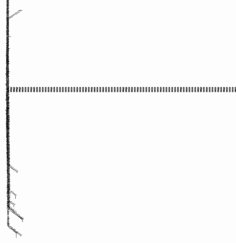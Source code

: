 
.

.

.̸̳̱̜͎̅̋̽̑͟͠

̯͈̘̥͈͕͍̓̀̋̂̈́͞.̡̢̳̜͍̥̳̐̎͊̽͒̂̂́͟

̵̧̛̙̱̖̹̹̦̈́̽́͛̑͢.̸̷̴̵̵̵̶̵̷̷̶̴̵̸̷̸̢̧̢̢̧̨̢̡̨̢̡̛̛̳͙̮̟̲̙̪̝̗͓̭̲̮̮̦̰̱̯̲̩̘̲̣͖̹̹̘͔̠̠̳̗̬͇͙̰̪̠͚͕̪̞͔̥̺̼͇͇̖̠͈̝̣̺̟͈̭̥̞̖̥͈̗̟̗̞͉͔̩͓͓͚̦͔̬̳̜̻̪̻͎̯̳̥͇͈͈͖̳̱͈͙͍͓̱͇͍̠̝͓̹͓̣͓̞͖͖̘͚̟̲͈͕̳̞͉̪̪̻̞̼͔̗̟̼̻̳̫̺͉̳̭̫͙̭͇͍̲̝͎͕͙̭͛͂̏̊̓̓̒̽̀͂̃̊͆͑̓́̂̿̀͒̏̈́̆̃̀̆̌̊̎̒̀̉̂̎̅͊͒̃̏̀̓̍̑̏̀͒͗̈́̇͛̍̌́̂́̿̋͛̂̔̈́̀̈́̽̏̇͌̊̌̓̊̋̋̽̓̓͛̔̀̈́̈́̓̎͋̾͋̉̾̄͆̒̿̋̈́͐͂́̐̆͋̈́͒͋̍̓̈͋͗̊͛̾̾͆͋͆́̐̊̇̍̒̀̽̀͆̒͊̄͊̈͊̑̃̕̕̕̕̚͘̕̚̕̕̕͘̕͘͘̚̚͢͢͟͟͢͟͢͜͟͜͜͟͡͠͝͝͠͡͝͞͞͠͞͝͝͠͡͝͞͡͞ͅͅͅ

̶̶̷̵̶̸̴̷̷̷̶̸̷̢̧̢̨̢̢̧̡̢̧̢̨̧̧̡̨̡̛̛̛̛̛̥̭̺̰͔̣̲͔͔͔̳͍̳̳̦̩͎̯̥̟͓͕̥͉̳̘̖̻̪͈̤͎̰͇̖̮͍̤͓̠̬̦̤͖̘̩̱̰̲͉͍̰̝̥̬͖̲̟̗͎̤͖̪̬̤̲͔̻̮̪̻̳̭͚͙̦͈͖̣̫̗̜͚̝̗̮̹̳͔̤̮̩̘̗͙͙̜̜̰̫͇̳̯̹̠̺̻͇͖͔͙̲̦͓̮͈͖̪͈͇̱͙͇̙͉̖̗̫̳̼̙͍̹͓̤͇̳̖͓̲̫̳͇̲̙̑̅͌̿͂̾̉̅̆̾̔̽̑̂̊̅͋̌͛̈́̂͛̒͗͆̾͒͆̑͋̓̑͆͒̈́͑̅̂͆̈́̈́̐̉̏͊̎̈́͗̈́̑̈́̄̈́͌͐͂͒̊̊̇͊̿̃͐̐͋̔̈́̉̀̓̄̓̀̅͗̐͐̃͂̀̎̈́́́͗̌̇̾̋̌͌̆̉̔̄́͌́́͌̓̄̋̆̌̿̋͛̀̿̒͐͛̔̆́̉͌̎͊͌̀̎͆́̈̈͒̄̐̍͂̊̾̂̀̾̚͘̚̕̚̚̚̕̚͘͜͜͟͢͜͟͢͞͞͠͡͞͞͞͡͞͠͞͞͡͝͞ͅͅͅͅͅ.̶̸̸̷̴̷̵̸̸̸̴̢̡̧̨̡̢̡̢̛̛̛̛̛̛̛̦̜̘̖̜̙̼̗͓̭̩̱̠̜̫͚̫͍͕͉̻̙̰̯͇̫̼̮̦̜̠̹͕̜̱̻̼̳̪̱̝̻̘̟̺̟̭͍͖͍̤̙̦̩͉̹̜̘̖̰̣̗̜͍̮̮̙͇̺̘̠̙͈͚͔̖̣̲̺̞̣͉̲̹̪̤̞̜̞̜̪̩̰̞͎͓͕͙̼̪̣̩͎̗̱̱̫̩̰̣̰̦̣̩̬̞̻͍͑͆̅̑͗͋̓̌̓̊̄͌̃̋̋̂͒́̀̑́͊̓̂̓͂̌̎̅͑͆̍̓̌͗͒̋̋͛̌̎̄̈́̽́̀̊̀̽͌͆͆̔͌͌͆͛̊̂̇̎̌̽̃̽́̉̒̓̑̃̐̐́̍̀̽͒̆́̓̈́̋̆̈́͂̍̑̔̄͐̑̉̂̉̚̚͘̚̕̚͘̕͘͘̕͘͘̕͢͢͟͟͟͟͡͡͝͠͞͡͡͝͞͝͠͠͞͞ͅͅͅͅ

̸̸̵̶̸̶̶̸̧̧̧̧̡̛̛̼͓͇̬͖̪̝̫̻̺̹͙̼̰̥̖͍̲̱̳̮͚̖͇͚̳̹̠̳̞̤̰̼͙͇̞͔͙̠̘̘͚̝̻̠̩̳̯̟͚͕̜̥̳̼͙͔͚̗͖͚͓̟͓̹̺̻͕̞͚̞̠̹̩̞͎̣͎̔̈̓̑̇̀̃̃̉͒̔̀͂̏̓́̋͋́͋̈́͋̓͆̿͗͐̔͐͛́͒͋̑̈̊̍̀̇̀̍̈́̂̋̌͆̀͐͗̀̆͐̉̀́̊̐̽̀͂̿̈́̉̀̈́̒̽̋̊̂̄͂́͑̿̕̚̕͘͢͢͜͜͜͢͢͟͞͠͝͞͠͝ͅ☠̵̸̵̸̷̴̸̸̸̸̴̷̸̵̷̴̴̴̸̶̷̷̴̴̶̶̵̶̸̵̴̴̶̶̵̶̶̴̷̵̶̴̷̷̵̵̸̶̷̵̶̵̷̴̴̵̶̵̴̵̸̷̴̸̸̵̴̷̵̴̸̶̵̴̴̴̶̶̶̷̶̶̴̶̴̵̴̸̸̵̶̷̴̶̴̶̷̷̴̸̷̷̵̴̷̶̴̴̷̶̸̸̵̴̸̷̵̷̵̶̴̷̷̷̵̵̴̷̷̷̷̶̷̶̷̸̵̴̶̸̵̵̢̡̡̡̨̡̡̧̡̢̧̨̡̨̡̨̧̢̢̢̧̡̢̢̢̨̨̧̨̧̡̧̢̢̨̧̡̧̧̨̡̨̡̡̢̧̧̧̡̢̢̡̨̨̧̡̨̡̡̨̨̧̡̢̨̨̡̧̨̡̢̧̢̧̡̢̧̡̧̧̢̢̧̡̡̢̡̢̡̢̧̧̧̢̨̢̡̧̨̢̧̨̢̨̡̨̧̨̧̡̡̡̧̧̧̨̡̨̧̧̨̧̧̨̢̢̢̢̨̨̨̨̧̨̡̢̡̢̨̧̨̢̡̡̢̨̨̧̢̨̨̨̡̢̨̢̧̧̡̢̧̧̨̢̡̡̢̢̧̢̨̨̢̢̡̡̢̧̨̢̡̨̢̡̨̧̡̢̢̨̢̢̛̛̛̛̛̛̛̛̛̛̛̛̛̛̛̛̛̛̛̛̛̛̛̛̛̛̛̛̛̛̛̛̛̛̛̛̛̛̛̛̛̛̛͉̣̟̫̦̱̪͈̻̤͎̦̝̱̗̮̞̖̻̼͙̥̬͕̜̫̣̜̟͓̺̭͎̖͕̪̪̠̺͇̼̗͎̘͉̮͉̯͕̰͓͇̫̜͇͕̝͎̭͇͎͇̭̹͉̭͈͚͈͓͕̳̳̻̫̘̟̪̥̲̳̖̯̯̼̦̺̘̩̘̠̲͈͓̤̣̹̦̣͍̭̲̗̹̟̣̼̻̜̯̯̯͔̫̝͇̦̹̼͎̪͔̰̙̩̹̙͖͚͉̯͈̱̰̬̥̝͖̻̦͚͔̬̲̭̣̠̫̭̜͎̱̟͇͈̺̝̝̰̭̻̭̺̠̗͕͚̹̲͇͖̹̫̠̭̹̘̗͖͉̲͚̩̦̩͓̖͕̟̹͓̠̝͍͕̪͈̜̼̺͍̟̮̰̮̼͈͖̜̱̗̠̫̻͓͓͕̳̤͇̗̖̯̣̤͓̼̺͇̺͓̫̞̠̳̠͓͖̺̲̻̩̼̺͉̲̗̫͎̖̠͎̰͚̮̻͖̤̘͓̟̝̖̲͙͓͙͈̪͕̦̱͓̙͓̙͈̱̝̩͚̭̘̲̦̦̝̯̦̪͔͚̟̩̖̞̮͕̲͍̩͖̖̗͓̭̘͉̻̜͈̺̫̞͈̥͉̰̝͉̫̬̳̗̬̪̖͓̞̺̙̠̺͈̼̗̘̜̳̣̦̪̻̣̟̟̱̮̝̦̼̘̱̹̦̙͔̖̼̠̹̱͇̖͙͖̝̪͔̪̮̳̣͔͍̩̫̣̳̩͔͔̪̤̱̩̹̺͎̺̤̗̟͕͖̼̮̪͍̘̬̭̲̹̦̖̖͎̗̪͉̰͙͖̲̩̣̲̖̤̠̤̠̪̺̳̥͉̙̣̗̥̳̜̻͇̝̱͉̣̬͇̟̟̙̲͙̫̙̭͖̤͈̱̮͍͇͖̪̰͉͍͙̫̣̙̠̲̪̪̤̝̯̣͙̞͍͍͍̝̠̯͕̩̺̘̘̩͕͕̦͚̰͓͉̗͚̠͖̞̗̺̳̦̳̪͚͓̤̤̺̹̬̗̹̠͎̖͇̘̠̭̝͖͈̬̜͎̼̬͔̗̼̖͉̯͎͚̝͈͇̬̻̬̹̦̥͓̞̗̖͙̞͚̠̗̠̞͉̦̤̳͇̠̘͔̪͔̥̫͖̟̙͚̗̝̥͚̗͈̫̤̘͙͕͎̠̞͚̬͓̲̲̝͓͍͉̘͇̩͎̝̜̖̠̗͉̣͈͉̮͓͎̱̦͕̫̬͓̤͔̜̟͙̮͉̪͎͕̞̻̖̠̩̰͙̙̪̹̗͓̬̤͙̮̠͍̳͖̻͍̲̟͕̙͖̼̟̣̩͇̟͕̹̜̟͉͓̹͚̙̪̤̰͕̫̱͓͓͚̪͚͇̦͕̣͉̺̭̻̳͈͔͔̼̠͓̪̺̞͍͔̮̠͕̜͖̜̪̙̟̭̼̻͓̮̝̞̗̼̲̜̱̦̳̥͙̟͓͎̗̣̞̭̺̦͚͖̮̠̞̘͚̱͚̘̠̻͕̦̠̹͖͖̳̺̳̞̻͖̰̭̰̮̝͈̘͖̼̝̭̜̫̘̳̙͚̬͚͓̩̼̤͚̖͔͇͇̩̮̙͓̻̩̣̜͉̗̥̯͓̗̪̰̮̝͙̹̞̞̣̫̩̯̯̤̱͚̣͚͉̣̖̱̱͎̪̳͎̥̟̠̗̺̼̣̠̟̬̹̤̬͙̩̪͍̱̳͍̫͙̜͈̫̱̟̟̩̳̩͔̙̼͖̖̟̬̱̯̠͎̹̘̻̯͔̞̗͉̲͖̪͚̭͎͇̙̯̟̪̲̙̝͔͉̝̜̫͚̲͓͓̱͔͔̮̠̥͚͓͕̟͕̜̖̖͔̮͙̪͙̭̬̱̯͇̤͈͇̦̣͚̤̜͈̥̰̪̮͓͖̬̥͙̭̦͎͔̯̜͖̭͕̠̳͚̠̟̫͙̲̞̮̜̘̰̯͖͚̠̳̗͎̠͉̞̯̪̜͕̘͍̲͙̤̖̦̘̫̯͓̠͍̺͖͙̟̥̫̤͎̱͉͔͖͓̙̙͕̱̼̣̟̫̼͚͚͔̭̜̗̻͚̙͈͓̣̰̯̝̬̪͉̙͍͓̟͎͈͈͈̘̻̼̟̱̬̩̼̳̪͇̯͙̜͓̣̹̱̜̤̮̙̘̖̠̪̘̦̘͔̖͎̗̹͉͖͚̘̺̻̣̲͓̹̤̼̯͕͎͓̲̰͙͙̗̰̻͕͖̹̦͍̹͉̩̬̲̠̲̞͎̦͙̠͍͔̳̗͍̞̰̗͍̥̩͎͎͍̙͎̖̯̤̼̭͕͇̺̲̩̯̲͎̹̱̮̥̠̞͚̥͔͍̲̯̳̳͓̭̜̗̩͚̳͙̹͙͓̻͚̤̦̬̳̭̘̹̗̻̪̗̣̲̳͍̞͙̜̦̜̘̱̤̥̰͇̼͔̪̜͈͈̩̹̦͔̮̪͉̫̺͓̥̠͚̮̳͍͎̰͇̩̘̮̣̪̪̼̞̯͓̘͓̻̝̱̤͔̗͈͔̞̠̮̪̘̟̠͖̘̩̗̭̱̣̗͖̘͓͖̟̝̞̮̪̱͈̻͎̳̼̮̳͕͈̲͙̖̭͚̙̘̬͎͚̭͍͇͕̥͎̠͚̮̯͇̪̼̟̼͈̬͔̩̬͉̤̲͍̜͉̰̹͕̯̲͚̘͈͍̰̫̩̠̫͈͍̫̟͖̯̣̙̖͔̯͕̳̘̗̜͈̯̤̗̺͔̠̫̻̱͕̫̳͎͉̺̬̺̰͕͓̮̞͚̺̻̦͇̖̮͖͉̘̻͚̞̖̹̖̲̫̝̯̯͓̱̩̖͙͈̙̯̱͚̬̫̝̭͈̟͈͉̼͖̜̠̙̘̫͚͓̯̯̘̹͚̖̩̠̼̰͓͈̣͓͍͖͎̝͈̟̟̟͖̹͇͙͉̟̗̹̯̩̰͖̝͍̤͉̗͕̗͙͇̰̗͙̻̪̞͖͉͖̬̹͙͍̹̩͓̤̹͈͔͉̼̦̦̳͇̰̰̬̙͙͇̲̬̤͎͓̯̜̥̺̰͎̗̟̹͕̘̞͇̼̟͙̲̗̘̤̱̭͇̜̮̤̣̣̣̙̩̪͓̲̞̥͖̣͚͓̖̦̩̤̲̗̭̻͉̗͚̫̦̘̗̱̬̼̯̗͎̱͍̘̰͔̩̘̭̭͍͕͕̰̗͚̖͈̞̞̫̹̹͖̘̙̰̱̬̙͕̙͙̹͔̺͈͕̼͚̗͉̙͍̩̝̱̜͙̥̻̫̼̻͕̗̝̳̝̯͔̙͔͎̰͖͚̺̱̫̜͓̺̤̟͚̮̜̥̼̮̳̟͈̱̞̻̬̦͈̪̖͖͍͈̙̬̼̭͉̻̞͚̱̟̭̯̙̖̖͉͉͓̯̱͎̩̮͍͖̞͔̱͈̦̩̫̗̘̞̲̘̹̘͓͖͚̯̤̤̭̮̞̹͈̩̰̱̖̹̞̣̙͍̘̩̯̘̘͕͙͇̹̬̙̩̩̭͚̱͓̰̳̭͍̤̬̖̉̓̈́̅̉́̿̍̔͌̿̄̌̈́̈̽͗̃͑̓̏̀͋̇̌̐̈̀̀̋̃̅̒̒̈́͛́̓̀͂̄̔̀̂̐̃͂̀̋̐̎͗̆̾̌͊̃̑̎̃͐͑́̇̑͑̄̀̉̐̽̐͐̂̿̓͗̊̀͂̀̏̂́̂̒̄̐̑̀́̌̀̀͂̉͑̌̾̒̍̄̇͒̌̐͆͗̋̓̇̈́̂̃͋̌͆̔͐̂́̋́̓̀̌͒̀̀̉͛̈́̀͌̋̈͗̌̀̿̓̿̋̋̒̀̇̈́̈́͑̃͋̂̆̉̑̿́̓̑͌͐̔͌̈̾̓̎̑̓̿͛̑̉̽̃́͋̾͂̋̒̽̅́́̏́̓̑̑̒͊͒͌̏̑͛́͗̋͗̎̓̓̽̂̓̆̈͂͛́̓̂̒̀̓̾͆̑̌͒́̌͑͌̾̓̊͒̍̅̋̌̋̆͑̐̈̅́̈̽̔̆̊̍̇̌̀̎̓́̅̈́͐̄͊́̿̑̃͊̏̓̎̓̓̎̍̔̓̃̓̆̂́̉̎̇̑̋̆̍̾́͛̈͑̓͆͂͑̀͒͑͆̿̈̿̆͊̏̃͑̑͂̈́͂͂͗̿͋̽̊́͛̉̎̋̀̏̽̄͛̈́͛͛̌̆̀̅̓͋̽̏̔̑̽̃̈́̀̊̀̍̒̃̾͑͊͌̿͊̄̔̇͊̑͋̔̍̌͒̎̂̅̂̇̎̑͆̀͛̉̐̀̆͒̎̓̅̈́̓͛̄̉͛̈̑̃͒̈́̓̅̍́͂͋͋̑͑͗̑̒̈̊̒̄͑̀̽̽̈̔̍̀̆́͑̎̍̓̎́̃̇́̿̅̽̍͆͛͗͊̉͋̍̓̉̎̍̋͆̽̅̃̿̀̋͑͛̃̌͂̏̆͌̌́͂̓̔̈́̄̀̑͋͑̈́̇̀̓̂̋͊̎̽͛̐̽̅̊͋̉̑͒̋͐͐̉̑̽̆͗͌̃͛̌̒́̒͒̎͒̾̉̔̂͒̈̀͂͗̆̎̀̂͊̍̄͂̈͑̀̽͂͒̒͒̏̓̇̏̓̿̇̀͑͗̍̉̌̓̄͂͊̓̉͗̒̊̅͗̌̎̽̽̔͋̉̎̇̊̀̂͐͆͗̽̒̑̍́̌͛́͌͛̉̆̍͆́̇͗͆́́͂͗̈̍̂̓̈́͌̆̀̀̎͐͐͛̏̍͂̒̊̈͂̔͌͒͂͆̀̃͑̇̓͒̔͑́̀͂̈́̅͛̋̓̋̎̽̒̔̈́͊̾͋̏͆́̈́͋̍͐͗̐́̉̃̆͑͛̈̌͊̌͋͆̂̑̀̐́̿̊̑̎̐̀̈́̀͑̋̀̎̓̓̾̽͒̈̽̓̓̆̎̌̉̓̀͊̈̔̀́͊̐͒̅͑̅́̄̌̓̍̃̒͑̃͐̂́̽̔̂̉̄͌̔̄͌͑̈́́̓͗͑̆͆̉̂̿͋̄̓͛̃̓̈́͌͆̔͑͒́̓̀̉̂̄̿̆͐͛̈̌͒͗̏̅̅̉̑̔̂̓͊͛͛̾̈́͑̀̃̂͗̓̐̿͋̍̑̀̊̏̂̅͗͌̄́͑̀̎͗̔̅̂̑͗͐͗̐̇͂̈́̎̿̾́̾̍̄͒̄̐͒̓͑̍͋̑̔͋̎̏̃̒̓̈́̈͛̊͊̐̑̌͒͂̒̿͒̑̓̾̂̈́̊̑̽̅̂́̈́̆̀͆͒̅̇̀̑̾̿́̓̏̾͆͒͗̀̊̔͒̍̅̽́͛̍͒̒̂͋̈͂̾͂̎͛́͒̍̎̎͗̋͆̀̉̈́͂̿͌̀̑̅͐͑̊̋̀͆̔̈̇͗̀̍̀̂̊̒́̉͒̒̃̂͌̇͒͌͒̽̆̊́̀͋̎̓̿͌̎͑̌̂̀́͗̈̅̇̒̏͊̄͂̔́̌̍̐͆͌̓͌̂̆̅͆̂̽̀̽͊̒̂̅͊̾̑̉͛̆̋̐̆͋͗́̐̊͊̈́̅́͗͗̇̈͐̈̈́̈́̂̈̃́͛̄͑̇̈̍̀̃͐͊͒̋̀͋̓͌̐̀̽̿̿͋̓̾̔̏̎̽̎̅̈́̇̍̂͆̎͌͐̌̀̊̇̓̋͗̈͑̋́͗͊̾́̀͆̋̾̾͛̇̉̆̀̑̎̾̃͐̊̓̌̂͐̊͋̅̂̎̔̄̌̆͊̔̆̌̽̿̾̋̉̏̐͗̈͌͊̿͆̂̋͒̉͌̿̑̂͛̈̐̐̐́͐͌̂̽͊̒̏̒̋̈́͆̉̉̑͑̋̒͋̒̌͒̈̂̃͐͌͌̉͆̅̅̌̈̍̌͂͐̀͌͒̍̔̃̇̉̌̈́̅́͂̈̐͋͌́́̂͗̏͒͐̋͒̓͗͌͌͆͋͊͌́̀̀̉͒̍̒͂̾̽̎̓̒̆̄͂̋͑̒̉͒͑̂͋̐̐̀̀͛̒̿̾͒̀́̓̏́͂̇͛̓̈͋̏͛̽̆̌̓͂̌͗̒͆̓̂̍͌̉̍̌̉̍̏̈̏̋̍͊̎̇͋͊̎̎̎̿̈́̿͊̓̌̒̆͒́͗̏̓̈́͊͆̀̅͑̈́͊̑̾͛̋̀̋͋̓͆͛̉́̄̄͋̀̌̓͆̀̈̀̆̀̊̅̊̑͋̎͒̌̄͗͂̇͋́̏̿̐͗̂̓̄̅͑̏̌̀͌̆̅̀̐̀̓̑̽̀̇͛̑̿͊̈͛͛̋̓̑̀́̎͋̂͋̐̓̓̅͛̀̽̋̎̉̐́́̇̍̽̄͌͐̇́̔͊́̒̾͌̇͌͋̓̐̿̄̽̓̾̆̒͐̆͗̎͑͐̂̃̾̈́́̑̓̏̓̅̄̾̀͌͌́̐̈́̿̇̈́̑̔͆͑̃̋̀͒͛͂̑̓̔̒͗̈̀̔̾̔̉̓̓̀̏̔̾̆͂͂̓͗̾̃̽͑̿͛̍̑̌̈́͒̈͐͋͛̉̇̄̓̀̑̾̃̈̃̇̓͛̐̈́̍̋̽̈̏̿̓͌̆̅͒̏̀̾̆̽̌̊̽͌̎̈̊̑͗̒̏́̊̇̒̈͂̿͐̐̇͊̽̈̈̍̾͛͑́̈́̏͊̀̓́̍͛̌̑̑̓͆̒͑͊̑̎̂͌̊͑͋̍͛́̅̎̉̇͐̀̃̓̐̔͛̆͒̆̈́͗̔̽͆͐̒͒̃̈͆̍̈́̍̂̑͌͑̀̐̈́̓́̀̅͑͛̄̓̌̾̔̋̂́͌̔̒̈̆̄̿͒͊̀͊́̂̊̈̂͗̏͆̏͑͊̆̃̑̽̒̇̔̈́̾̒̓̐̉̿̓̌̆͐̒̏̾̌͗͒̑̊͂̅̏́́͗̔̅̓͊̂̏̇̃̉̈́̏͗̓̍̍̍̔͊̑̋͂͛͐̒̓͛̊̀̂̽͆̇̈́͑̈́̓̀́̾̀̚͘̚̚̚͘̚̕͘͘̕̚͘̕̚̕͘͘̕͘̕͘͘̕̚̚̕̚̕̕̕̚̕͘̕͘͘̕͘͘͘̚̚̚̚̕̕͘͘̕̚̚̚͘̕̚̚̚̕͘̕͘̚͘͘̕̕͘̕͘͘̕̚̚̕̕̚̚̕͘̚͘̕̕̚͘͘̚̕̚͘̕͘͘͘͘̕̚͘͘̕̚̚͘̚̕͘̚͘͘̚̕̕͘̚͘̕̚̕̚͘̕̚͘͘̚͘͘̕̚̚̚̚̕̕͘̕̕͘̚̕̚̕͘̕̕̚̕̕͜͜͢͢͢͜͜͜͜͟͟͜͢͢͜͜͢͜͢͢͟͟͟͜͟͢͜͟͟͢͟͟͜͟͟͟͟͟͢͜͜͟͢͢͜͜͜͟͟͟͢͟͜͜͟͟͢͟͜͢͢͜͜͟͜͟͢͢͟͟͟͜͜͜͜͢͜͟͜͟͜͢͟͟͜͜͜͟͢͢͜͜͜͟͢͟͟͢͢͟͜͟͟͢͜͟͢͢͢͢͢͢͢͜͜͢͜͢͟͟͢͜͟͟͜͟͜͜͢͢͜͟͢͜͢͜͢͜͜͟͟͞͝͠͞͠͞͞͠͠͠͠͠͠͞͡͡͞͡͠͠͠͞͡͝͞͝͞͠͞͝͞͡͞͡͝͞͝͡͝͞͡͝͝͠͝͝͡͠͝͞͞͞͞͠͠͠͝͞͡͝͝͡͝͠͞͞͠͡͠͠͠͞͠͠͠͞͝͠͞͞͞͝͞͝͞͠͡͡͞͡͞͝͡͠͞͝͡͡͠͡͠͞͞͞͠͠͝͝͞͡͠͡͝͠͝͝͞͠͠͡͝͠͝͝͝͠͝͝͠͡͠͡͝͝͡͝͞͞͝͞͡͠͝͞͞͡͝͞͝͞͞͝͠͡͝͡͝͡͝͞͞͡͞͝͝͝͝͞͞͝͞͞͝͞͠͡͡͠͠ͅͅͅͅͅͅͅͅͅͅͅͅͅͅͅͅͅͅͅͅͅͅͅͅͅͅͅͅͅͅͅͅͅͅͅͅͅͅͅͅͅ

̸̷̵̶̶̶̢̧̢̨̡̧̨̧̛̛̛̳̟̠̺̼̩͓͎͔̞̰̲̣͇͙͇̣̳̫̳͎̠̘̦͔̦̜̖̬̩͚̪͖̗͈̝̳̫̙̮̭͚͍̳̣̭͈̭͉͔̼͇̝͙̳̜̲̩͙̣̟͔͙͉̰͚̬͈̬͕̙̮̫̖̦͉̭̝̗͎͔̘̭̗̖̲̲̙̫̤̤̜̣͙̤͎̟͉̜͔͉̜̥̫̲̍͒̅̃̅́̍̽̀̓́́̉̂̂̍̍̏̊͆̂̎̓̎͋̍̔̅͐̍̔̉̿͊͌͊̓͛́̂͒͆̏̔́͒̀̀̇̀́̔͛͐̀͋̒̆̌͂͊́̈̽̇͗͑͊̑̋͂̑̑͒̀̈̾̈͒͋͒̽͗̑̓̅̇̈̐̈́̀̌̓͛̀̍̔̎͒̐̕͘̕͘̕̕̕͜͜͟͢͟͢͠͠͠͞͠͡͝͞͝.̴̵̴̸̸̷̷̵̴̨̧̡̨̨̨̨̨̧̛̛̛̛̟̰̰̪̪̖̪͉̙͍̙̜̗̯̺̻̺̗̱̻͇̜͈͖̞̬̖̳͍͎̙̣̦̦̱̘̱͕͔͈̮͇͎̠͎̥̻̫̗̤̙̪̪̯̣̪͙̳̫͈̱͓̘͍̭̤͓̦̫̘̦̝̻̫͔̘̟͍̞̮̮̞͙̺̦̝̪̫͔͎̞̭̗̠̺͚̣̞͚͖͓̪̱͖͖͍͈̓̅̔́̈́̒̏͑̍́͂̋̽͆̂̅̈́̓̏̐̾̋̽̈́̈̀̀̈̄̏͆̀̿͊͆̿͌̓̈̅̓͌͆̾͐̆̆͗̓̇͛̂̔͛̒͆̏͑̄͛̆̀̈͂̅̎̉͊̆̎̏̔̈́͐̉̈̈̑̇̀̇͋́̅̈́͐̽̄́̄͐̔̄̓͗̀̒̈̉̀́̽̚͘̚̕͘̕̕͜͢͟͟͜͟͟͟͟͟͟͜͜͝͠͡͝͞͠͞͠͠͡͠͞͞͝͠͞ͅ

̴̶̴̸̵̵̷̶̴̵̧̡̢̧̧̧̨̨̢̛̛̛̛͖̥̞̝̦͙̭̱̥͖͉͖̬̗͔̰͚̻͎̼͎̫͍̯̫̞̫̬̭̼͎̖̤̮̰̥̬̬̯̩̦̰̮̩͍̼̮̥̱̗̝̰̟͈͙̫̝̝̩̜̟̹͈͎̤̱̹̺̝̩̱͚̝̭̻͉͉̱̮̻̺̱̺̮̰͔̝̥͕̳̞̻̫̲̤̥̻͖̩͙͓̞̝̦͕͔̣̟̫̲͔͚͖͕̰͐̓̍͐̓̇̇͌̒͌̎͊̃̐̑́̿͌̀̌̾̐̐̐͋́̉̈́̀̀͒̈̈́͑̀͒̓̂̏̐̓̌͆́͐̓̏̐̆̋́͋͌͗́̉͑̐͌́̈́͂̈́͆̀̍͂̐͊͊̽̽͑̄͊̌͆̄͗̍̏̑̃͗̏̂̆́̽͛͊̀͛̂̌̓̌̄̆́̚͘̕̚̕̕̕̕͟͟͢͟͜͜͟͜͜͢͢͟͡͡͝͞͝͡͞͡͡͞͝͝͞͞͞͝͠͝͝͠ͅ.̷̴̸̵̷̷̸̡̡̡̧̧̧̡̡̨̛̛̛̛̛̯̪͈͖̖͎̳̞̣̜̩̮͕̫͖̰̣̝͉̠̺̰̺͓̪̺̼͙͕͚̪͕̫̟͉̤͖̺̹̮͙͚̠̮̤̺̲̙͙̣̥̠̞̭̼̜̺̦͍̞̫̼̖̝̮͉̮̗̭̯̩̯̼̻͉͚̘̟̞̲͔̩̥̳̟͈̫͋̊̾̉̄̅̐͂̊̍͗͒̏͐̿͑̎̅̇̃͒͒̀̋͒́̂̀̂̈́̂̆̎̋͌͌̀̓́̄͗́̉͒͐̏͊̂̊̽̽̂́̐͑̍̓̒̌̽̀̊̊̍̎̂̆̾̑̅̓̆̀̈͒͊̉̏̔͂̅̚̕͘͘͘̚̕̕͘͘̕͟͢͟͢͜͝͠͞͞͞͡͠͡͠͠ͅͅ

̸̟̼͙̝͈̱͊͂͐̍̋͆͗̎͒̚͟ͅ.̵̡͖̮̜͔̃̓͐̎̓́̓

̵̫̙͖̖͊́͌̅́͆̊͘͢͡.̡̨̰̞̺̖̝͈̺̤́͂͐̂̿̕͘̕͞

.

.
